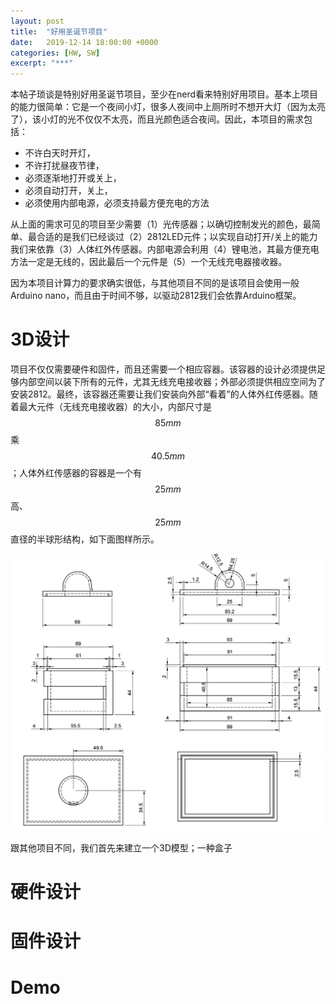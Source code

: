 ```yaml
---
layout: post
title:  "好用圣诞节项目"
date:   2019-12-14 18:00:00 +0000
categories: [HW, SW]
excerpt: "***"
---
```

本帖子琐谈是特别好用圣诞节项目，至少在nerd看来特别好用项目。基本上项目的能力很简单：它是一个夜间小灯，很多人夜间中上厕所时不想开大灯（因为太亮了），该小灯的光不仅仅不太亮，而且光颜色适合夜间。因此，本项目的需求包括：

* 不许白天时开灯，
* 不许打扰昼夜节律，
* 必须逐渐地打开或关上，
* 必须自动打开，关上，
* 必须使用内部电源，必须支持最方便充电的方法

从上面的需求可见的项目至少需要（1）光传感器；以确切控制发光的颜色，最简单、最合适的是我们已经谈过（2）2812LED元件；以实现自动打开/关上的能力我们来依靠（3）人体红外传感器。内部电源会利用（4）锂电池，其最方便充电方法一定是无线的，因此最后一个元件是（5）一个无线充电器接收器。

因为本项目计算力的要求确实很低，与其他项目不同的是该项目会使用一般Arduino nano，而且由于时间不够，以驱动2812我们会依靠Arduino框架。

# 3D设计
项目不仅仅需要硬件和固件，而且还需要一个相应容器。该容器的设计必须提供足够内部空间以装下所有的元件，尤其无线充电接收器；外部必须提供相应空间为了安装2812。最终，该容器还需要让我们安装向外部“看着”的人体外红传感器。随着最大元件（无线充电接收器）的大小，内部尺寸是$$85mm$$乘$$40.5mm$$；人体外红传感器的容器是一个有$$25mm$$高、$$25mm$$直径的半球形结构，如下面图样所示。

![](/assets/2019-12-15-xmas-project/box.png)

<script src="https://cdn.babylonjs.com/babylon.js"></script>
<script src="https://cdn.babylonjs.com/viewer/babylon.viewer.js"></script> 
<script src="https://cdn.babylonjs.com/loaders/babylonjs.loaders.min.js"></script>
<script src="https://cdn.babylonjs.com/loaders/babylon.stlFileLoader.js"></script>

跟其他项目不同，我们首先来建立一个3D模型；一种盒子

<babylon templates.main.params.fill-screen="true">
    <model url="{{ site.baseurl }}/assets/2019-12-15-xmas-project/box.stl">
        <material material-type="standard">
            <diffuse-color r='1' g='0' b='0'></diffuse-color>
            <ambient-color r='1' g='0' b='0'></ambient-color>
            <main-color r='0' g='0' b='0'></main-color>
        </material>
    </model>
    <scene>
        <main-color r='0' g='0' b='0'></main-color>
    </scene>
</babylon>

# 硬件设计

# 固件设计

# Demo